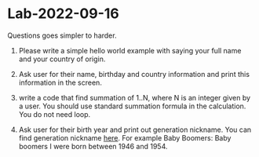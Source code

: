 # Lab-2022-09-16

Questions goes simpler to harder.

1. Please write a simple hello world example with saying your full name and your country of origin.

2. Ask user for their name, birthday and country information and print this information in the screen.

3. write a code that find summation of 1..N, where N is an integer given by a user.
You should use standard summation formula in the calculation.
You do not need loop.


4. Ask user for their birth year and print out generation nickname.
You can find generation nickname [here](https://www.beresfordresearch.com/age-range-by-generation/). For example Baby Boomers: Baby boomers  I  were born between 1946 and 1954.



